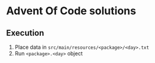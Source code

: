 # Advent Of Code solutions

## Execution
1. Place data in `src/main/resources/<package>/<day>.txt`
2. Run `<package>.<day>` object

